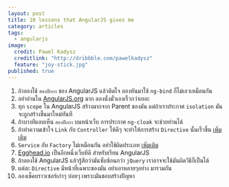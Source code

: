 ```yaml
---
layout: post
title: 10 lessons that AngularJS gives me
category: articles
tags: 
  - angularjs
image: 
  credit: Pawel Kadysz
  creditlink: "http://dribbble.com/pawelkadysz"
  feature: "joy-stick.jpg"
published: true
---
```



1. ถ้าลองใช้ `สองปีกกา` ของ AngularJS แล้วติดใจ ลองหันมาใช้ `ng-bind` ก็ไม่เลวเหมือนกัน
2. อย่าอ่านใน [AngularJS.org][2] มาก ลองนั่งมั่วเองเร็วกว่าเยอะ
3. ทุก `scope` ใน AngularJS สร้างมากจาก Parent ของมัน แต่ถ้าเราประกาศ `isolation` มันจะถูกสร้างขึ้นมาใหม่ทันที
4. ถ้าบางทีแอบเห็น `สองปีกกา` บนหน้าเว็บ การประกาศ `ng-cloak` จะช่วยท่านได้
5. ถ้าทำความเข้าใจ `Link` กับ `Controller` ให้ดีๆ จะทำให้การสร้าง `Directive` นั้นเร็วขึ้น [เพิ่มเติม](https://gist.github.com/Mithrandir0x/3639232)
6. `Service` กับ `Factory` ไม่เหมือนกัน อย่าใช้ผิดประเภท [เพิ่มเติม](https://gist.github.com/Mithrandir0x/3639232)
7. [Egghead.io][1] เป็นอีกหนึ่งเว็บทีดี สำหรับเรียน AngularJS
8. ถ้าลองใช้ AngularJS แล้วรู้สึกว่ามันซับซ้อนกว่า `jQuery` เราอาจจะใช้มันผิดวิธีก็เป็นได้
9. แต่ละ `Directive` มีหน้าที่เฉพาะของมัน อย่าเอาหลายๆอย่าง มารวมกัน
10. ลองเช็คบราวเซอร์เก่าๆ บ่อยๆ เพราะมันชอบสร้างปัญหา


[1]: http://www.egghead.io "Egghead.io"
[2]: http://www.angularjs.org "AngularJS.org"
